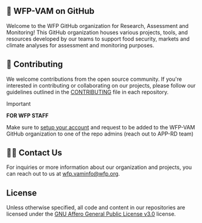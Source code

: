 ## 🧙 WFP-VAM on GitHub 
Welcome to the WFP GitHub organization for Research, Assessment and Monitoring! This GitHub organization houses various projects, tools, and resources developed by our teams to support food security, markets and climate analyses for assessment and monitoring purposes.

## 🌈 Contributing
We welcome contributions from the open source community. If you're interested in contributing or collaborating on our projects, please follow our guidelines outlined in the [CONTRIBUTING](CONTRIBUTING.md) file in each repository.


> [!IMPORTANT]  
> **FOR WFP STAFF**
> 
> Make sure to [setup your account](https://github.com/WFP-VAM/ram-data-science-tools-docs/blob/main/docs/how-to/set-up-github-account.md) and request to be added to the WFP-VAM GitHub organization to one of the repo admins (reach out to APP-RD team)


## 👩‍💻 Contact Us

For inquiries or more information about our organization and projects, you can reach out to us at [ wfp.vaminfo@wfp.org](mailto:wfp.vaminfo@wfp.org).

## License
Unless otherwise specified, all code and content in our repositories are licensed under the [GNU Affero General Public License v3.0](https://www.gnu.org/licenses/agpl-3.0.en.html) license.


